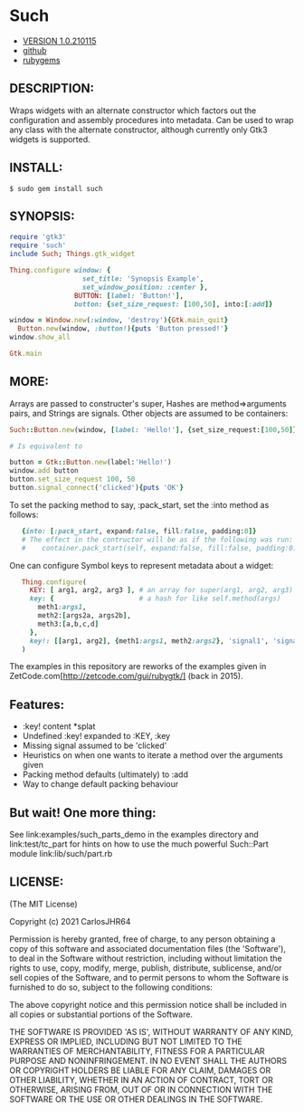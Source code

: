 # Such

* [VERSION 1.0.210115](https://github.com/carlosjhr64/such/releases)
* [github](https://www.github.com/carlosjhr64/such)
* [rubygems](https://rubygems.org/gems/such)

## DESCRIPTION:

Wraps widgets with an alternate constructor
which factors out the configuration and assembly procedures into metadata.
Can be used to wrap any class with the alternate constructor,
although currently only Gtk3 widgets is supported.

## INSTALL:

```shell
$ sudo gem install such
```

## SYNOPSIS:

```ruby
require 'gtk3'
require 'such'
include Such; Things.gtk_widget

Thing.configure window: {
                  set_title: 'Synopsis Example',
                  set_window_position: :center },
                BUTTON: [label: 'Button!'],
                button: {set_size_request: [100,50], into:[:add]}

window = Window.new(:window, 'destroy'){Gtk.main_quit}
  Button.new(window, :button!){puts 'Button pressed!'}
window.show_all

Gtk.main
```

## MORE:

Arrays are passed to constructer's super,
Hashes are method=>arguments pairs, and Strings are signals.
Other objects are assumed to be containers:

```ruby
Such::Button.new(window, [label: 'Hello!'], {set_size_request:[100,50]}, 'clicked' ){puts 'OK'}

# Is equivalent to

button = Gtk::Button.new(label:'Hello!')
window.add button
button.set_size_request 100, 50
button.signal_connect('clicked'){puts 'OK'}
```

To set the packing method to say, :pack_start, set the :into method as follows:

```ruby
   {into: [:pack_start, expand:false, fill:false, padding:0]}
   # The effect in the contructor will be as if the following was run:
   #    container.pack_start(self, expand:false, fill:false, padding:0)
```

One can configure Symbol keys to represent metadata about a widget:

```ruby
   Thing.configure(
     KEY: [ arg1, arg2, arg3 ], # an array for super(arg1, arg2, arg3)
     key: {                     # a hash for like self.method(args)
       meth1:args1,
       meth2:[args2a, args2b],
       meth3:[a,b,c,d]
     },
     key!: [[arg1, arg2], {meth1:args1, meth2:args2}, 'signal1', 'signal2'] # the splatter bang!
   )
```

The examples in this repository are reworks of the examples given in
ZetCode.com[http://zetcode.com/gui/rubygtk/] (back in 2015).

## Features:

* :key! content *splat
* Undefined :key! expanded to :KEY, :key
* Missing signal assumed to be 'clicked'
* Heuristics on when one wants to iterate a method over the arguments given
* Packing method defaults (ultimately) to :add
* Way to change default packing behaviour

## But wait!  One more thing:

See link:examples/such_parts_demo in the examples directory
and link:test/tc_part for hints on how to use the much powerful
Such::Part module link:lib/such/part.rb

## LICENSE:

(The MIT License)

Copyright (c) 2021 CarlosJHR64

Permission is hereby granted, free of charge, to any person obtaining
a copy of this software and associated documentation files (the
'Software'), to deal in the Software without restriction, including
without limitation the rights to use, copy, modify, merge, publish,
distribute, sublicense, and/or sell copies of the Software, and to
permit persons to whom the Software is furnished to do so, subject to
the following conditions:

The above copyright notice and this permission notice shall be
included in all copies or substantial portions of the Software.

THE SOFTWARE IS PROVIDED 'AS IS', WITHOUT WARRANTY OF ANY KIND,
EXPRESS OR IMPLIED, INCLUDING BUT NOT LIMITED TO THE WARRANTIES OF
MERCHANTABILITY, FITNESS FOR A PARTICULAR PURPOSE AND NONINFRINGEMENT.
IN NO EVENT SHALL THE AUTHORS OR COPYRIGHT HOLDERS BE LIABLE FOR ANY
CLAIM, DAMAGES OR OTHER LIABILITY, WHETHER IN AN ACTION OF CONTRACT,
TORT OR OTHERWISE, ARISING FROM, OUT OF OR IN CONNECTION WITH THE
SOFTWARE OR THE USE OR OTHER DEALINGS IN THE SOFTWARE.
